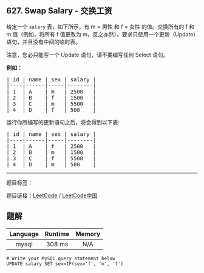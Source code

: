 ## 627. Swap Salary - 交换工资

<!--If you want to use the English description, use `question.content` instead-->

<p>给定一个&nbsp;<code>salary</code>&nbsp;表，如下所示，有 m = 男性 和 f = 女性 的值。交换所有的 f 和 m 值（例如，将所有 f 值更改为 m，反之亦然）。要求只使用一个更新（Update）语句，并且没有中间的临时表。</p>

<p>注意，您必只能写一个 Update 语句，请不要编写任何 Select 语句。</p>

<p><strong>例如：</strong></p>

<pre>| id | name | sex | salary |
|----|------|-----|--------|
| 1  | A    | m   | 2500   |
| 2  | B    | f   | 1500   |
| 3  | C    | m   | 5500   |
| 4  | D    | f   | 500    |
</pre>

<p>运行你所编写的更新语句之后，将会得到以下表:</p>

<pre>| id | name | sex | salary |
|----|------|-----|--------|
| 1  | A    | f   | 2500   |
| 2  | B    | m   | 1500   |
| 3  | C    | f   | 5500   |
| 4  | D    | m   | 500    |
</pre>



-----

题目标签：

题目链接：[LeetCode](https://leetcode.com/problems/swap-salary/description/)  /  [LeetCode中国](https://leetcode-cn.com/problems/swap-salary/description/)

## 题解



| Language | Runtime | Memory |
|:---:|:---:|:---:|
| mysql  | 308  ms | N/A |

```mysql
# Write your MySQL query statement below
UPDATE salary SET sex=IF(sex='f', 'm', 'f')
```
